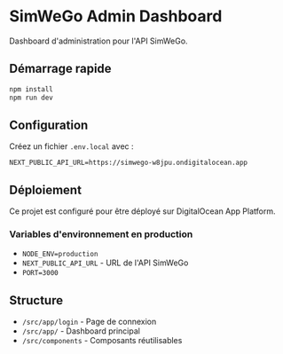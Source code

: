 # SimWeGo Admin Dashboard

Dashboard d'administration pour l'API SimWeGo.

## Démarrage rapide

```bash
npm install
npm run dev
```

## Configuration

Créez un fichier `.env.local` avec :

```
NEXT_PUBLIC_API_URL=https://simwego-w8jpu.ondigitalocean.app
```

## Déploiement

Ce projet est configuré pour être déployé sur DigitalOcean App Platform.

### Variables d'environnement en production

- `NODE_ENV=production`
- `NEXT_PUBLIC_API_URL` - URL de l'API SimWeGo
- `PORT=3000`

## Structure

- `/src/app/login` - Page de connexion
- `/src/app/` - Dashboard principal
- `/src/components` - Composants réutilisables

